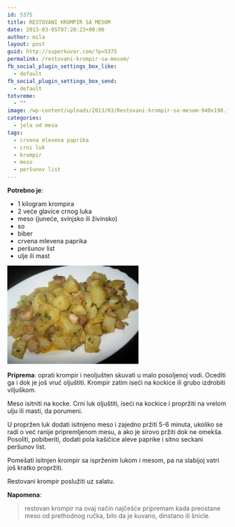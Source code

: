 ```yaml
---
id: 5375
title: RESTOVANI KROMPIR SA MESOM
date: 2013-03-05T07:20:23+00:00
author: mila
layout: post
guid: http://superkuvar.com/?p=5375
permalink: /restovani-krompir-sa-mesom/
fb_social_plugin_settings_box_like:
  - default
fb_social_plugin_settings_box_send:
  - default
totvreme:
  - ""
image: /wp-content/uploads/2013/03/Restovani-krompir-sa-mesom-940x198.jpg
categories:
  - jela od mesa
tags:
  - crvena mlevena paprika
  - crni luk
  - krompir
  - meso
  - peršunov list
---
```

**Potrebno je**:

  * 1 kilogram krompira
  * 2 veće glavice crnog luka
  * meso (juneće, svinjsko ili živinsko)
  * so
  * biber
  * crvena mlevena paprika
  * peršunov list
  * ulje ili mast

<img class="alignnone size-medium wp-image-5376" src="/wp-content/uploads/2013/03/Restovani-krompir-sa-mesom-1024x768.jpg" alt="Restovani krompir sa mesom" width="300" height="225" /> 

**Priprema**: oprati krompir i neoljušten skuvati u malo posoljenoj vodi. Ocediti ga i dok je još vruć oljuštiti. Krompir zatim iseći na kockice ili grubo izdrobiti viljuškom.

Meso isitniti na kocke. Crni luk oljuštiti, iseći na kockice i propržiti na vrelom ulju ili masti, da porumeni.

U propržen luk dodati isitnjeno meso i zajedno pržiti 5-6 minuta, ukoliko se radi o već ranije pripremljenom mesu, a ako je sirovo pržiti dok ne omekša. Posoliti, pobiberiti, dodati pola kašičice aleve paprike i sitno seckani peršunov list.

Pomešati isitnjen krompir sa isprženim lukom i mesom, pa na slabijoj vatri još kratko propržiti.

Restovani krompir poslužiti uz salatu.

**Napomena**: 
> restovan krompir na ovaj način najčešće pripremam kada preostane meso od prethodnog ručka, bilo da je kuvano, dinstano ili šnicle.

&nbsp;